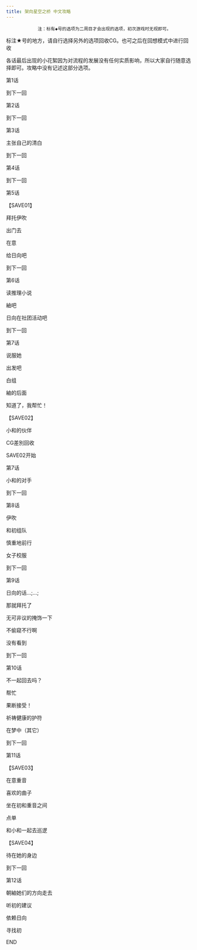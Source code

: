 ```yaml
---
title: 架向星空之桥 中文攻略
---
```


                注：标有◆号的选项为二周目才会出现的选项，初次游戏时无视即可。

标注★号的地方，请自行选择另外的选项回收CG。也可之后在回想模式中进行回收

各话最后出现的小花絮因为对流程的发展没有任何实质影响，所以大家自行随意选择即可。攻略中没有记述这部分选项。



第1话

到下一回

第2话

到下一回

第3话

主张自己的清白

到下一回

第4话

到下一回

第5话

【SAVE01】

拜托伊吹

出门去

在意

给日向吧

到下一回

第6话

读推理小说

紬吧

日向在社团活动吧

到下一回

第7话

说服她

出发吧

白组

紬的后面

知道了，我帮忙！

【SAVE02】

小和的伙伴



CG差別回收



SAVE02开始



第7话

小和的对手

到下一回

第8话

伊吹

和初组队

慎重地前行

女子校服

到下一回

第9话

日向的话…;…;

那就拜托了

无可非议的掩饰一下

不偷窥不行啊

没有看到

到下一回

第10话

不一起回去吗？

帮忙

果断接受！

祈祷健康的护符

在梦中（其它）

到下一回

第11话

【SAVE03】

在意重音

喜欢的曲子

坐在初和重音之间

点单

和小和一起去巡逻

【SAVE04】

待在她的身边

到下一回

第12话

朝紬她们的方向走去

听初的建议

依赖日向

寻找初



END




              

